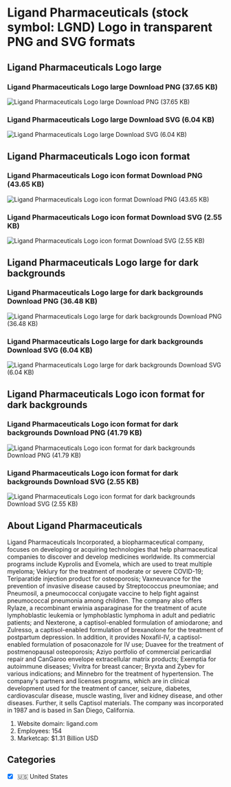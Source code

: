 # Ligand Pharmaceuticals (stock symbol: LGND) Logo in transparent PNG and SVG formats

## Ligand Pharmaceuticals Logo large

### Ligand Pharmaceuticals Logo large Download PNG (37.65 KB)

![Ligand Pharmaceuticals Logo large Download PNG (37.65 KB)](/img/orig/LGND_BIG-d2f59c0d.png)

### Ligand Pharmaceuticals Logo large Download SVG (6.04 KB)

![Ligand Pharmaceuticals Logo large Download SVG (6.04 KB)](/img/orig/LGND_BIG-00698151.svg)

## Ligand Pharmaceuticals Logo icon format

### Ligand Pharmaceuticals Logo icon format Download PNG (43.65 KB)

![Ligand Pharmaceuticals Logo icon format Download PNG (43.65 KB)](/img/orig/LGND-c58d6050.png)

### Ligand Pharmaceuticals Logo icon format Download SVG (2.55 KB)

![Ligand Pharmaceuticals Logo icon format Download SVG (2.55 KB)](/img/orig/LGND-3d07c433.svg)

## Ligand Pharmaceuticals Logo large for dark backgrounds

### Ligand Pharmaceuticals Logo large for dark backgrounds Download PNG (36.48 KB)

![Ligand Pharmaceuticals Logo large for dark backgrounds Download PNG (36.48 KB)](/img/orig/LGND_BIG.D-d0d767a8.png)

### Ligand Pharmaceuticals Logo large for dark backgrounds Download SVG (6.04 KB)

![Ligand Pharmaceuticals Logo large for dark backgrounds Download SVG (6.04 KB)](/img/orig/LGND_BIG.D-6de8497f.svg)

## Ligand Pharmaceuticals Logo icon format for dark backgrounds

### Ligand Pharmaceuticals Logo icon format for dark backgrounds Download PNG (41.79 KB)

![Ligand Pharmaceuticals Logo icon format for dark backgrounds Download PNG (41.79 KB)](/img/orig/LGND.D-e4e9361e.png)

### Ligand Pharmaceuticals Logo icon format for dark backgrounds Download SVG (2.55 KB)

![Ligand Pharmaceuticals Logo icon format for dark backgrounds Download SVG (2.55 KB)](/img/orig/LGND.D-a2f1a8b8.svg)

## About Ligand Pharmaceuticals

Ligand Pharmaceuticals Incorporated, a biopharmaceutical company, focuses on developing or acquiring technologies that help pharmaceutical companies to discover and develop medicines worldwide. Its commercial programs include Kyprolis and Evomela, which are used to treat multiple myeloma; Veklury for the treatment of moderate or severe COVID-19; Teriparatide injection product for osteoporosis; Vaxneuvance for the prevention of invasive disease caused by Streptococcus pneumoniae; and Pneumosil, a pneumococcal conjugate vaccine to help fight against pneumococcal pneumonia among children. The company also offers Rylaze, a recombinant erwinia asparaginase for the treatment of acute lymphoblastic leukemia or lymphoblastic lymphoma in adult and pediatric patients; and Nexterone, a captisol-enabled formulation of amiodarone; and Zulresso, a captisol-enabled formulation of brexanolone for the treatment of postpartum depression. In addition, it provides Noxafil-IV, a captisol-enabled formulation of posaconazole for IV use; Duavee for the treatment of postmenopausal osteoporosis; Aziyo portfolio of commercial pericardial repair and CanGaroo envelope extracellular matrix products; Exemptia for autoimmune diseases; Vivitra for breast cancer; Bryxta and Zybev for various indications; and Minnebro for the treatment of hypertension. The company's partners and licenses programs, which are in clinical development used for the treatment of cancer, seizure, diabetes, cardiovascular disease, muscle wasting, liver and kidney disease, and other diseases. Further, it sells Captisol materials. The company was incorporated in 1987 and is based in San Diego, California.

1. Website domain: ligand.com
2. Employees: 154
3. Marketcap: $1.31 Billion USD


## Categories
- [x] 🇺🇸 United States
